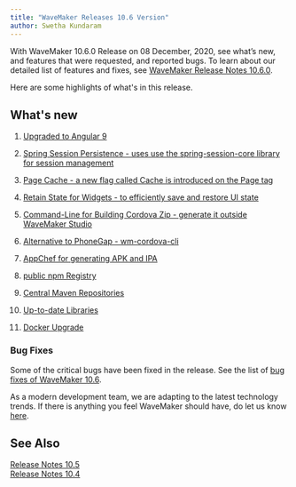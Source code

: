 ```yaml
---
title: "WaveMaker Releases 10.6 Version"
author: Swetha Kundaram
---
```



With WaveMaker 10.6.0 Release on 08 December, 2020, see what’s new, and features that were requested, and reported bugs. To learn about our detailed list of features and fixes, see [WaveMaker Release Notes 10.6.0](/learn/wavemaker-release-notes/v10-6-0).

Here are some highlights of what's in this release.

<!-- truncate -->

## What's new

1. [Upgraded to Angular 9](/learn/wavemaker-release-notes/v10-6-0#upgraded-to-angular-9)

2. [Spring Session Persistence - uses use the spring-session-core library for session management](/learn/wavemaker-release-notes/v10-6-0#spring-session-persistence)

3. [Page Cache - a new flag called Cache is introduced on the Page tag](/learn/wavemaker-release-notes/v10-6-0#page-cache)

4. [Retain State for Widgets - to efficiently save and restore UI state](/learn/wavemaker-release-notes/v10-6-0#retain-state-for-widgets)

5. [Command-Line for Building Cordova Zip - generate it outside WaveMaker Studio](/learn/wavemaker-release-notes/v10-6-0#command-line-for-building-cordova-zip)

6. [Alternative to PhoneGap -  wm-cordova-cli](/learn/wavemaker-release-notes/v10-6-0#alternative-to-phonegap)

7. [AppChef for generating APK and IPA](/learn/wavemaker-release-notes/v10-6-0#appchef)

8. [public npm Registry](/learn/wavemaker-release-notes/v10-6-0#npm-registry)

9. [Central Maven Repositories](/learn/wavemaker-release-notes/v10-6-0#maven-repositories)

10. [Up-to-date Libraries](/learn/wavemaker-release-notes/v10-6-0#up-to-date-libraries)

11. [Docker Upgrade](/learn/wavemaker-release-notes/v10-6-0#docker-upgrade)

### Bug Fixes 

Some of the critical bugs have been fixed in the release. See the list of [bug fixes of WaveMaker 10.6](/learn/wavemaker-release-notes/v10-6-0/#bug-fixes).

As a modern development team, we are adapting to the latest technology trends. If there is anything you feel WaveMaker should have, do let us know [here](mailto:info@wavemaker.com).

## See Also

[Release Notes 10.5](/learn/wavemaker-release-notes/v10-5-0/)  
[Release Notes 10.4](/learn/wavemaker-release-notes/v10-4-0/)  


